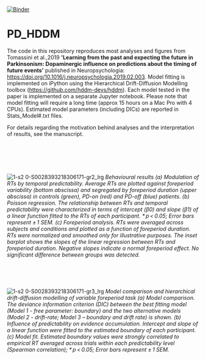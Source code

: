 [![Binder](https://mybinder.org/badge_logo.svg)](https://mybinder.org/v2/gh/ale-tom/PD_HDDM/HEAD)
# PD_HDDM 
The code in this repository reproduces most analyses and figures from Tomassini et al.,2019 **'Learning from the past and expecting the future in Parkinsonism: Dopaminergic influence on predictions about the timing of future events'** published in Neuropsychologia: https://doi.org/10.1016/j.neuropsychologia.2019.02.003.
Model fitting is implemented on iPython using the Hierarchical Drift-Diffusion Modelling toolbox (https://github.com/hddm-devs/hddm). Each model tested in the paper is implemented on a separate Jupyter notebook. Please note that model fitting will require a long time (approx 15 hours on a Mac Pro with 4 CPUs). Estimated model parameters (including DICs) are reported in Stats_Model#.txt files.

For details regarding the motivation behind analyses and the interpretation of results, see the manuscript.

<br>
<br>
<br>
<br>

![1-s2 0-S0028393218306171-gr2_lrg](https://github.com/user-attachments/assets/46d25814-f68a-4b12-b22e-dc87e6ed6c19)
*Behavioural results (a) Modulation of RTs by temporal predictability. Average RTs are plotted against foreperiod variability (bottom abscissa) and segregated by foreperiod duration (upper abscissa) in controls (green), PD-on (red) and PD-off (blue) patients. (b) Poisson regression. The relationship between RTs and temporal predictability were characterized in terms of intercept (β0) and slope (β1) of a linear function fitted to the RTs of each participant. * p < 0.05; Error bars represent ± 1 SEM. (c) Foreperiod analysis. RTs were averaged across subjects and conditions and plotted as a function of foreperiod duration. RTs were normalized and smoothed only for illustrative purposes. The inset barplot shows the slopes of the linear regression between RTs and foreperiod duration. Negative slopes indicate a normal foreperiod effect. No significant difference between groups was detected.*

<br>
<br>
<br>


![1-s2 0-S0028393218306171-gr3_lrg](https://github.com/user-attachments/assets/8d348fe7-8f91-4378-8596-7c641560c065)
*Model comparison and hierarchical drift-diffusion modelling of variable foreperiod task (a) Model comparison. The deviance information criterion (DIC) between the best fitting model (Model 1 - free parameter: boundary) and the two alternative models (Model 2 - drift-rate; Model 3 – boundary and drift rate) is shown. (b) Influence of predictability on evidence accumulation. Intercept and slope of a linear function were fitted to the estimated boundary of each participant. (c) Model fit. Estimated boundary values were strongly correlated to empirical RT averaged across trials within each predictability level (Spearman correlation); * p < 0.05; Error bars represent ± 1 SEM.*


